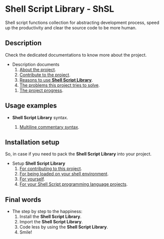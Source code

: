 # Shell Script Library - ShSL

Shell script functions collection for abstracting development process, speed up the productivity and clear the source code to be more human.

## Description

Check the dedicated documentations to know more about the project.

- Description documents
    1. [About the project](./docs/description/description_about_this.md).
    1. [Contribute to the project](./docs/description/description_contribute.md).
    1. [Reasons to use **Shell Script Library**](./docs/description/description_reasons_to_use.md).
    1. [The problems this project tries to solve](./docs/description/description_the_solution.md).
    <!--
    1. [Requirements](./docs/setup/_setup_requirements.md).
    -->
    1. [The project progress](./docs/description/description_task_list.md).

## Usage examples

<!--
- Some screenshots compacted to a gif picture file.
    1. []().
-->

- **Shell Script Library** syntax.
    1. [Multiline commentary syntax](./docs/usage/usage_commentary.md).

    <!--
    1. Call **Shell Script Library** pre-defined commands from command line interface (CLI).
        > `shsl function_name "paramenter_01" "paramenter_02"`
    -->

## Installation setup

So, in case if you need to pack the **Shell Script Library** into your project.

- Setup **Shell Script Library**
    1. [For contributing to this project](./docs/setup/setup_developer.md).
    1. [For being loaded on your shell environment](./docs/setup/setup_enviroment.md).
    1. [For yourself](./docs/setup/setup_user.md).
    1. [For your Shell Script programming language projects](./docs/setup/setup_your_project_shell_script.md).
    <!--
    1. [For your Java programming language projects](./docs/setup/_setup_your_project_java.md).
    1. [For your NodeJS programming language projects](./docs/setup/_setup_your_project_nodejs.md).
    1. [For your Python programming language projects](./docs/setup/_setup_your_project_python.md).
    -->

## Final words 

- The step by step to the happiness:
    1. Install the **Shell Script Library**.
    1. Import the **Shell Script Library**.
    1. Code less by using the **Shell Script Library**.
    1. Smile!